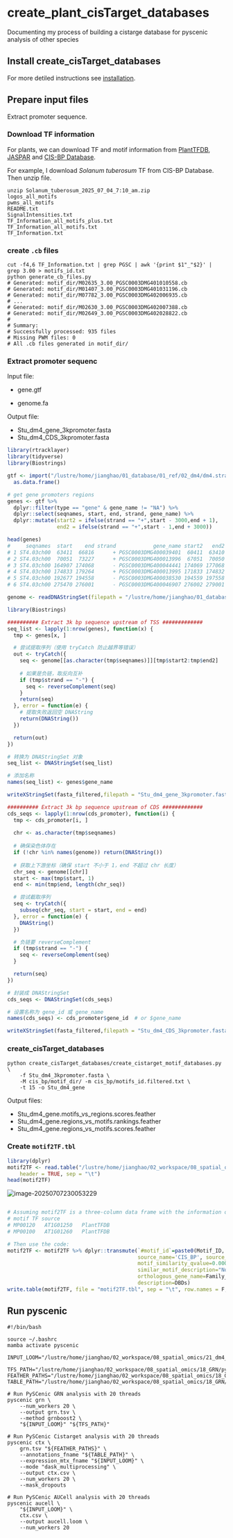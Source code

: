 

# create_plant_cisTarget_databases

Documenting my process of building a cistarge database for pyscenic analysis of other species



## Install create_cisTarget_databases
For more detiled instructions see [installation](https://github.com/aertslab/create_cisTarget_databases?tab=readme-ov-file#installation).

## Prepare input files

Extract promoter sequence.

### Download TF information
For plants, we can download TF and motif information from [PlantTFDB](https://planttfdb.gao-lab.org/), [JASPAR](https://jaspar.elixir.no/) and [CIS-BP Database](https://cisbp.ccbr.utoronto.ca/).

For example, I download *Solanum tuberosum* TF from CIS-BP Database. Then unzip file.

```shell
unzip Solanum_tuberosum_2025_07_04_7:10_am.zip
logos_all_motifs
pwms_all_motifs
README.txt
SignalIntensities.txt
TF_Information_all_motifs_plus.txt
TF_Information_all_motifs.txt
TF_Information.txt
```

### create `.cb` files

```shell
cut -f4,6 TF_Information.txt | grep PGSC | awk '{print $1"_"$2}' | grep 3.00 > motifs_id.txt
python generate_cb_files.py
# Generated: motif_dir/M02635_3.00_PGSC0003DMG401010558.cb
# Generated: motif_dir/M01407_3.00_PGSC0003DMG401031196.cb
# Generated: motif_dir/M07782_3.00_PGSC0003DMG402006935.cb
# ...
# Generated: motif_dir/M02630_3.00_PGSC0003DMG402007388.cb
# Generated: motif_dir/M02649_3.00_PGSC0003DMG402028822.cb
# 
# Summary:
# Successfully processed: 935 files
# Missing PWM files: 0
# All .cb files generated in motif_dir/
```



### Extract promoter sequenc

Input file:

- gene.gtf

- genome.fa

Output file:

- Stu_dm4_gene_3kpromoter.fasta
- Stu_dm4_CDS_3kpromoter.fasta

```R
library(rtracklayer)
library(tidyverse)
library(Biostrings)

gtf <- import("/lustre/home/jianghao/01_database/01_ref/02_dm4/dm4.strand_fixed.gtf",format = "gtf") %>% 
  as.data.frame()

# get gene promoters regions
genes <- gtf %>% 
  dplyr::filter(type == "gene" & gene_name != "NA") %>% 
  dplyr::select(seqnames, start, end, strand, gene_name) %>% 
  dplyr::mutate(start2 = ifelse(strand == "+",start - 3000,end + 1),
                end2 = ifelse(strand == "+",start - 1,end + 3000))

head(genes)
#     seqnames  start    end strand            gene_name start2   end2
# 1 ST4.03ch00  63411  66816      + PGSC0003DMG400039401  60411  63410
# 2 ST4.03ch00  70051  73227      + PGSC0003DMG400013996  67051  70050
# 3 ST4.03ch00 164907 174068      - PGSC0003DMG400044441 174069 177068
# 4 ST4.03ch00 174833 179264      + PGSC0003DMG400013995 171833 174832
# 5 ST4.03ch00 192677 194558      - PGSC0003DMG400038530 194559 197558
# 6 ST4.03ch00 275470 276001      - PGSC0003DMG400046907 276002 279001

genome <- readDNAStringSet(filepath = "/lustre/home/jianghao/01_database/01_ref/02_dm4/dm4.fa")

library(Biostrings)

########## Extract 3k bp sequence upstream of TSS #############
seq_list <- lapply(1:nrow(genes), function(x) {
  tmp <- genes[x, ]

  # 尝试提取序列（使用 tryCatch 防止越界等错误）
  out <- tryCatch({
    seq <- genome[[as.character(tmp$seqnames)]][tmp$start2:tmp$end2]
    
    # 如果是负链，取反向互补
    if (tmp$strand == "-") {
      seq <- reverseComplement(seq)
    }
    return(seq)
  }, error = function(e) {
    # 提取失败返回空 DNAString
    return(DNAString())
  })

  return(out)
})

# 转换为 DNAStringSet 对象
seq_list <- DNAStringSet(seq_list)

# 添加名称
names(seq_list) <- genes$gene_name

writeXStringSet(fasta_filtered,filepath = "Stu_dm4_gene_3kpromoter.fasta",format="fasta")

########## Extract 3k bp sequence upstream of CDS #############
cds_seqs <- lapply(1:nrow(cds_promoter), function(i) {
  tmp <- cds_promoter[i, ]
  
  chr <- as.character(tmp$seqnames)
  
  # 确保染色体存在
  if (!chr %in% names(genome)) return(DNAString())
  
  # 获取上下游坐标（确保 start 不小于 1，end 不超过 chr 长度）
  chr_seq <- genome[[chr]]
  start <- max(tmp$start, 1)
  end <- min(tmp$end, length(chr_seq))

  # 尝试截取序列
  seq <- tryCatch({
    subseq(chr_seq, start = start, end = end)
  }, error = function(e) {
    DNAString()
  })

  # 负链要 reverseComplement
  if (tmp$strand == "-") {
    seq <- reverseComplement(seq)
  }

  return(seq)
})

# 封装成 DNAStringSet
cds_seqs <- DNAStringSet(cds_seqs)

# 设置名称为 gene_id 或 gene_name
names(cds_seqs) <- cds_promoter$gene_id  # or $gene_name

writeXStringSet(fasta_filtered,filepath = "Stu_dm4_CDS_3kpromoter.fasta",format="fasta")
```

### create_cisTarget_databases

```shell
python create_cisTarget_databases/create_cistarget_motif_databases.py \
	-f Stu_dm4_3kpromoter.fasta \
	-M cis_bp/motif_dir/ -m cis_bp/motifs_id.filtered.txt \
	-t 15 -o Stu_dm4_gene
```

Output files:

- Stu_dm4_gene.motifs_vs_regions.scores.feather
- Stu_dm4_gene.regions_vs_motifs.rankings.feather
- Stu_dm4_gene.regions_vs_motifs.scores.feather



### Create `motif2TF.tbl`

````R
library(dplyr)
motif2TF <- read.table("/lustre/home/jianghao/02_workspace/08_spatial_omics/18_GRN/pyscenic_databases/cis_bp/TF_Information_all_motifs_plus.txt",
    header = TRUE, sep = "\t")
head(motif2TF)
````

![image-20250707230053229](D:\06_GitHub\create_plant_cisTarget_databases\image-20250707230053229.png)

````R

# Assuming motif2TF is a three-column data frame with the information of motifs and their corresponding TFs like this:
# motif TF source
# MP00120   AT1G01250   PlantTFDB
# MP00100   AT1G01260   PlantTFDB

# Then use the code:
motif2TF <- motif2TF %>% dplyr::transmute(`#motif_id`=paste0(Motif_ID,'_', TF_Name), motif_name=paste0(Motif_ID,'_', TF_Name), motif_description=TF_Name,
                                          source_name='CIS_BP', source_version=1.1, gene_name=TF_Name,
                                          motif_similarity_qvalue=0.000000, similar_motif_id="None", 
                                          similar_motif_description="None", orthologous_identity=1.000000,
                                          orthologous_gene_name=Family_Name, orthologous_species="None", 
                                          description=DBDs)
write.table(motif2TF, file = "motif2TF.tbl", sep = "\t", row.names = F, quote = F)
````



## Run pyscenic

```shell
#!/bin/bash

source ~/.bashrc
mamba activate pyscenic

INPUT_LOOM="/lustre/home/jianghao/02_workspace/08_spatial_omics/21_dm4_count/bin50_data/s123_run.loom"

TFS_PATH="/lustre/home/jianghao/02_workspace/08_spatial_omics/18_GRN/pyscenic_databases/cis_bp/tf_list.txt"
FEATHER_PATHS="/lustre/home/jianghao/02_workspace/08_spatial_omics/18_GRN/pyscenic_databases/Stu_dm4_gene.regions_vs_motifs.rankings.feather"
TABLE_PATH="/lustre/home/jianghao/02_workspace/08_spatial_omics/18_GRN/pyscenic_databases/cis_bp/motif2TF.tbl"

# Run PySCenic GRN analysis with 20 threads
pyscenic grn \
    --num_workers 20 \
    --output grn.tsv \
    --method grnboost2 \
    "${INPUT_LOOM}" "${TFS_PATH}"

# Run PySCenic Cistarget analysis with 20 threads
pyscenic ctx \
    grn.tsv "${FEATHER_PATHS}" \
    --annotations_fname "${TABLE_PATH}" \
    --expression_mtx_fname "${INPUT_LOOM}" \
    --mode "dask_multiprocessing" \
    --output ctx.csv \
    --num_workers 20 \
    --mask_dropouts

# Run PySCenic AUCell analysis with 20 threads
pyscenic aucell \
    "${INPUT_LOOM}" \
    ctx.csv \
    --output aucell.loom \
    --num_workers 20
```


